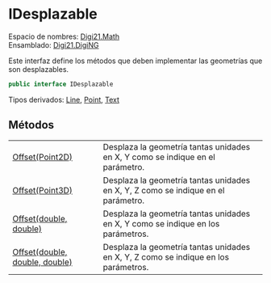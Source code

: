 # IDesplazable

Espacio de nombres: [Digi21.Math](../)  
Ensamblado: [Digi21.DigiNG](../../)

Este interfaz define los métodos que deben implementar las geometrías que son desplazables.

```csharp
public interface IDesplazable
```

Tipos derivados: [Line](../../digi21.diging.entities/line/), [Point](../../digi21.diging.entities/point/), [Text](../../digi21.diging.entities/text/)

## Métodos

|  |  |
| :--- | :--- |
| [Offset\(Point2D\)](metodos/offset.md#offset-point-2-d) | Desplaza la geometría tantas unidades en X, Y como se indique en el parámetro. |
| [Offset\(Point3D\)](metodos/offset.md#offset-point-3-d) | Desplaza la geometría tantas unidades en X, Y, Z como se indique en el parámetro. |
| [Offset\(double, double\)](metodos/offset.md#offset-double-double) | Desplaza la geometría tantas unidades en X, Y como se indique en los parámetros. |
| [Offset\(double, double, double\)](metodos/offset.md#offset-double-doublem-double) | Desplaza la geometría tantas unidades en X, Y, Z como se indique en los parámetros. |


